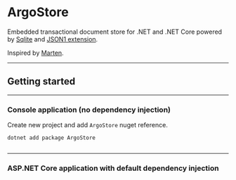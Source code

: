# ArgoStore

Embedded transactional document store for .NET and .NET Core powered by [Sqlite](https://www.sqlite.org) and [JSON1 extension](https://www.sqlite.org/json1.html).


Inspired by [Marten](https://martendb.io/).

---
## Getting started
---

### Console application (no dependency injection)

Create new project and add `ArgoStore` nuget reference.

```
dotnet add package ArgoStore
```

```

```

---

### ASP.NET Core application with default dependency injection

